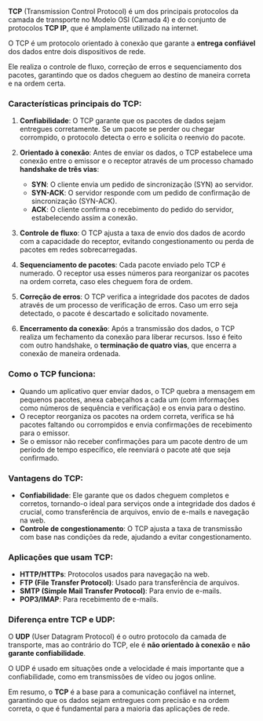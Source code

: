 **TCP** (Transmission Control Protocol) é um dos principais protocolos da camada de transporte no Modelo OSI (Camada 4) e do conjunto de protocolos **TCP IP**, que é amplamente utilizado na internet.

O TCP é um protocolo orientado à conexão que garante a **entrega confiável** dos dados entre dois dispositivos de rede. 

Ele realiza o controle de fluxo, correção de erros e sequenciamento dos pacotes, garantindo que os dados cheguem ao destino de maneira correta e na ordem certa.

### Características principais do TCP:

1. **Confiabilidade**: O TCP garante que os pacotes de dados sejam entregues corretamente. Se um pacote se perder ou chegar corrompido, o protocolo detecta o erro e solicita o reenvio do pacote.
    
2. **Orientado à conexão**: Antes de enviar os dados, o TCP estabelece uma conexão entre o emissor e o receptor através de um processo chamado **handshake de três vias**:
    
    - **SYN**: O cliente envia um pedido de sincronização (SYN) ao servidor.
    - **SYN-ACK**: O servidor responde com um pedido de confirmação de sincronização (SYN-ACK).
    - **ACK**: O cliente confirma o recebimento do pedido do servidor, estabelecendo assim a conexão.
3. **Controle de fluxo**: O TCP ajusta a taxa de envio dos dados de acordo com a capacidade do receptor, evitando congestionamento ou perda de pacotes em redes sobrecarregadas.
    
4. **Sequenciamento de pacotes**: Cada pacote enviado pelo TCP é numerado. O receptor usa esses números para reorganizar os pacotes na ordem correta, caso eles cheguem fora de ordem.
    
5. **Correção de erros**: O TCP verifica a integridade dos pacotes de dados através de um processo de verificação de erros. Caso um erro seja detectado, o pacote é descartado e solicitado novamente.
    
6. **Encerramento da conexão**: Após a transmissão dos dados, o TCP realiza um fechamento da conexão para liberar recursos. Isso é feito com outro handshake, o **terminação de quatro vias**, que encerra a conexão de maneira ordenada.
    

### Como o TCP funciona:

- Quando um aplicativo quer enviar dados, o TCP quebra a mensagem em pequenos pacotes, anexa cabeçalhos a cada um (com informações como números de sequência e verificação) e os envia para o destino.
- O receptor reorganiza os pacotes na ordem correta, verifica se há pacotes faltando ou corrompidos e envia confirmações de recebimento para o emissor.
- Se o emissor não receber confirmações para um pacote dentro de um período de tempo específico, ele reenviará o pacote até que seja confirmado.

### Vantagens do TCP:

- **Confiabilidade**: Ele garante que os dados cheguem completos e corretos, tornando-o ideal para serviços onde a integridade dos dados é crucial, como transferência de arquivos, envio de e-mails e navegação na web.
- **Controle de congestionamento**: O TCP ajusta a taxa de transmissão com base nas condições da rede, ajudando a evitar congestionamento.

### Aplicações que usam TCP:

- **HTTP/HTTPs**: Protocolos usados para navegação na web.
- **FTP (File Transfer Protocol)**: Usado para transferência de arquivos.
- **SMTP (Simple Mail Transfer Protocol)**: Para envio de e-mails.
- **POP3/IMAP**: Para recebimento de e-mails.

### Diferença entre TCP e UDP:

O **UDP** (User Datagram Protocol) é o outro protocolo da camada de transporte, mas ao contrário do TCP, ele é **não orientado à conexão** e **não garante confiabilidade**.

O UDP é usado em situações onde a velocidade é mais importante que a confiabilidade, como em transmissões de vídeo ou jogos online.

Em resumo, o **TCP** é a base para a comunicação confiável na internet, garantindo que os dados sejam entregues com precisão e na ordem correta, o que é fundamental para a maioria das aplicações de rede.